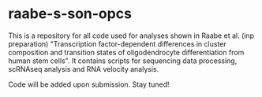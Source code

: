 # raabe-s-son-opcs
This is a repository for all code used for analyses shown in Raabe et al. (inp preparation) "Transcription factor-dependent differences in cluster composition and transition states of oligodendrocyte differentiation from human stem cells".
It contains scripts for sequencing data processing, scRNAseq analysis and RNA velocity analysis.

Code will be added upon submission.
Stay tuned!
